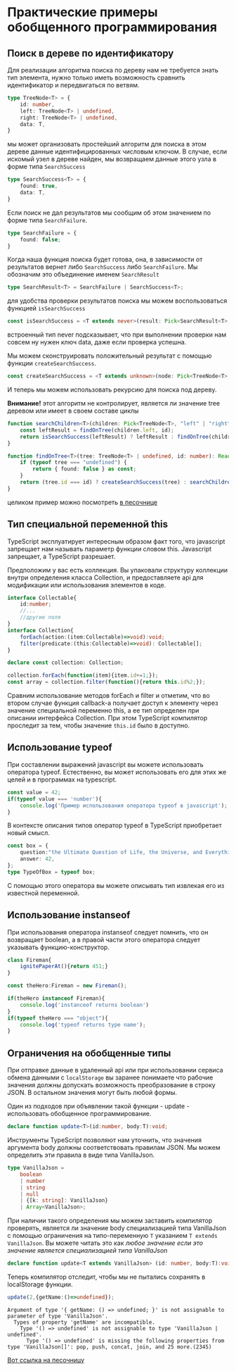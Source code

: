 # Практические примеры обобщенного программирования

## Поиск в дереве по идентификатору

Для реализации алгоритма поиска по дереву нам не требуется знать тип элемента, нужно только иметь возможность сравнить идентификатор и передвигаться по ветвям.

```typescript
type TreeNode<T> = {
    id: number,
    left: TreeNode<T> | undefined,
    right: TreeNode<T> | undefined,
    data: T,
}
```

мы может организовать простейший алгоритм для поиска в этом дереве данные идентифицированных числовым ключом. В случае, если искомый узел в дереве найден, мы возвращаем данные этого узла в форме типа `SearchSuccess`

```typescript
type SearchSuccess<T> = {
    found: true,
    data: T,
}
```

Если поиск не дал результатов мы сообщим об этом значением по форме типа `SearchFailure`.

```typescript
type SearchFailure = {
    found: false;
}
```

Когда наша функция поиска будет готова, она, в зависимости от результатов вернет либо `SearchSuccess` либо `SearchFailure`. Мы обозначим это объединение именем `SearchResult`

```typescript
type SearchResult<T> = SearchFailure | SearchSuccess<T>;
```

для удобства проверки результатов поиска мы можем воспользоваться функцией `isSearchSuccess`

```typescript
const isSearchSuccess = <T extends never>(result: Pick<SearchResult<T>, "found">):result is SearchSuccess<T> => result.found;
```

встроенный тип never подсказывает, что при выполнении проверки нам совсем ну нужен ключ data, даже если проверка успешна.

Мы можем сконструировать положительный результат с помощью функции `createSearchSuccess`.

```typescript
const createSearchSuccess = <T extends unknown>(node: Pick<TreeNode<T>,"data">) => ({ found: true, data: node.data} as const);
```

И теперь мы можем использовать рекурсию для поиска под дереву. 

**Внимание!** этот алгоритм не контролирует, является ли значение tree деревом или имеет в своем составе циклы

```typescript
function searchChildren<T>(children: Pick<TreeNode<T>, "left" | "right">, id: number) {
    const leftResult = findOnTree(children.left, id);
    return isSearchSuccess(leftResult) ? leftResult : findOnTree(children.right, id);
}

function findOnTree<T>(tree: TreeNode<T> | undefined, id: number): Readonly<SearchResult<T>> {
    if (typeof tree === "undefined") {
        return { found: false } as const;
    }
    return (tree.id === id) ? createSearchSuccess(tree) : searchChildren(tree, id);
}
```

целиком пример можно посмотреть [в песочнице](https://www.typescriptlang.org/play?ssl=29&ssc=2&pln=19&pc=1#code/C4TwDgpgBAKgThCA5A9gEwgHhgPigXigG8AoKcqASzQC4oA7AVwFsAjCOAbjIoBsIAZsDrxEqDNjwAfKI3oYBlehDTcKUOJQDmAC2GwEydFlxQZchUpVqKaAIbA7I7gF8SoSFADKEO3ADGOl6M-v4QAM7hkgTEPOQCKBZ0wHCMEDbk9o7OJG4e0D5+gQBidpS8jAgxpOoJSVACdrzh6bnu4AW+AToAShGMvMDRhIXdpeWV0DKjgcGhEVG43CT+KPThwFThM0EhYZEx2FAQAB7AEPLhDBAAbhw4ABQI4QP6AAqU-gDWmDt9L4NJAAaKAAIjq8lBOAAlDRnq8tt4urM9gthnh4YMAHQQ1QrNYbKD+BAOCA7Ob7K6EI6nc6XWT0L70FAAd3oj2ZGDoH2+2EM4hMOCBoKydih0IIeAeRAaiXkyVSEBBoronIgWNFLigdiuq3WwGhywEcn8wEoaygLSKOgAwjpymgEPRJA9Ag6ndzPj9REYJLgQaD+EJQWYwZpdMAoSDqKqWOw4BKahQ9YSg8B-gjCIp5AB5eg+1323iOi5YtPRtCGuIaCDASr0Lbk1GRB5pjODCUAfigbf6gygdGzaDzBbdxadWPDegrVbcJGN9FN5obQ5HhhdKUQIn5xmi5nkgisaArsbYHFhUD6djQa14IF+yN6faGuDwSfIlAEUAe+RQX830D4EBYIWIeyhoKCibVuoCB1nADYyrig5NC0UBajqRIEsAGRodWsH1t+AFYtQBDAdQXZEiS5xNvMLYARKdBWt0druhcP6GDOrhAA)


## Тип специальной переменной this

 TypeScript  эксплуатирует интересным образом факт того, что javascript запрещает нам называть параметр функции словом this. Javascript запрещает, а  TypeScript  разрешает.

Предположим у вас есть коллекция. Вы упаковали структуру коллекции внутри определения класса Collection, и предоставляете api для модификации или использования элементов в коде.

```typescript
interface Collectable{
    id:number;
    //...
    //другие поля
}
interface Collection{
    forEach(action:(item:Collectable)=>void):void;
    filter(predicate:(this:Collectable)=>void): Collectable[];
}

declare const collection: Collection;

collection.forEach(function(item){item.id+=1;});
const array = collection.filter(function(){return this.id%2;});

```

Сравним использование методов forEach и filter и отметим, что во втором случае функция callback-а получает доступ к элементу через значение специальной переменно this, а ее тип определен при описании интерфейса Collection. При этом TypeScript компилятор проследит за тем, чтобы значение `this.id` было в доступно.

## Использование typeof

При составлении выражений javascript вы можете использовать оператора typeof. Естественно, вы может использовать его для этих же целей и в программах на typescript.

```javascript
const value = 42;
if(typeof value === 'number'){
    console.log('Пример использования оператора typeof в javascript');
}
```

В контексте описания типов оператор typeof в TypeScript приобретает новый смысл.

```typescript
const box = {
    question:"the Ultimate Question of Life, the Universe, and Everything",
    answer: 42,
};
type TypeOfBox = typeof box;

```

С помощью этого оператора вы можете описывать тип извлекая его из известной переменной.

## Использование instanseof

При использования оператора instanseof следует помнить, что он возвращает boolean, а в правой части этого оператора следует указывать функцию-конструктор.

```typescript
class Fireman{
    ignitePaperAt(){return 451;}
}

const theHero:Fireman = new Fireman();

if(theHero instanceof Fireman){
    console.log('instanceof returns boolean')
}
if(typeof theHero === "object"){
    console.log('typeof returns type name');
}
```

## Ограничения на обобщенные типы

При отправке данные в удаленный api или при использовании сервиса обмена данными с `localStorage` вы заранее понимаете что рабочие значения должны допускать возможность преобразование в строку JSON. В остальном значения могут быть любой формы.

Один из подходов при объявлении такой функции - update - использовать обобщенное программирование.

```typescript
declare function update<T>(id:number, body:T):void;
```

Инструменты TypeScript позволяют нам уточнить, что значения аргумента body должны соответствовать правилам JSON. Мы можем определить эти правила в виде типа VanillaJson. 

```typescript
type VanillaJson = 
    boolean
    | number
    | string
    | null
    | {[k: string]: VanillaJson}
    | Array<VanillaJson>;
```

При наличии такого определения мы можем заставить компилятор проверять, является ли значение body специализацией типа VanillaJson с помощью ограничения на типо-переменную `T` указанием `T extends VanillaJson`. Вы можете читать это как *любое значение если это значение является специализацией типа VanillaJson*

```typescript
declare function update<T extends VanillaJson> (id: number, body:T):void;
```

Теперь компилятор отследит, чтобы мы не пытались сохранять в localStorage функции.

```typescript
update(2,{getName:()=>undefined});
```
```text
Argument of type '{ getName: () => undefined; }' is not assignable to parameter of type 'VanillaJson'.
  Types of property 'getName' are incompatible.
    Type '() => undefined' is not assignable to type 'VanillaJson | undefined'.
      Type '() => undefined' is missing the following properties from type 'VanillaJson[]': pop, push, concat, join, and 25 more.(2345)
```
[Вот ссылка на песочницу](https://www.typescriptlang.org/play?ssl=12&ssc=35&pln=1&pc=1#code/C4TwDgpgBAaghgOwJYBsVwFIGcD2CoC8UAUFGVAEY44oSKnkA+UCArgLYUQBODZzWYNyQIA5nyjM2aCcwDeAbQDWALiiDhYgLpr4yNJlwIAvrKgBBbtzggAPHtTpseAHwBuYsQAmEAMbpuaAAzVgRfYCQ8KFYwLzhgCFsAFSgIAA8EhC8sWERHQ1coAAokLzU2Th4AGkocLxAVJIBKFQA3HFKPYhi4hKKARiq5BDh2CDUAIgQIHAnjJo8e+IgigCYh0QhgADlR8aKmghdQnyCRCC95tyA)
